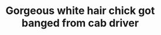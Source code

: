 ---
layout: post
title: Gorgeous white hair chick got banged from cab driver 
duration: '10:58'
view: 189
rate: 2
video: 'https://flashservice.xvideos.com/embedframe/28226929'
priority: 0.9
changefreq: daily
---
